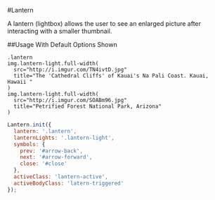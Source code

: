 #Lantern

A lantern (lightbox) allows the user to see an enlarged picture after interacting with a smaller thumbnail.

##Usage With Default Options Shown

```pug
.lantern
img.lantern-light.full-width(
  src="http://i.imgur.com/TN4ivtD.jpg"
  title="The 'Cathedral Cliffs' of Kauai's Na Pali Coast. Kauai, Hawaii "
)
img.lantern-light.full-width(
  src="http://i.imgur.com/SOABm96.jpg"
  title="Petrified Forest National Park, Arizona"
)
```

```js
Lantern.init({
  lantern: '.lantern',
  lanternLights: '.lantern-light',
  symbols: {
    prev: '#arrow-back',
    next: '#arrow-forward',
    close: '#close'
  },
  activeClass: 'lantern-active',
  activeBodyClass: 'latern-triggered'
});
```
